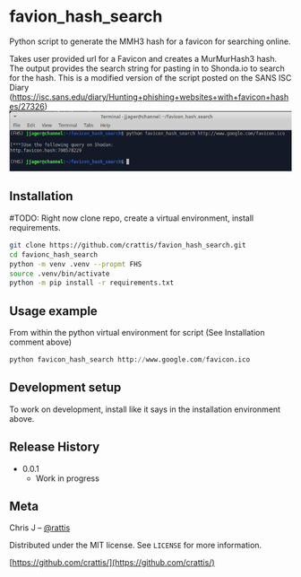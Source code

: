 # favion_hash_search
Python script to generate the MMH3 hash for a favicon for searching online.

Takes user provided url for a Favicon and creates a MurMurHash3 hash. The output provides the search string for pasting in to Shonda.io to search for the hash.
This is a modified version of the script posted on the SANS ISC Diary (https://isc.sans.edu/diary/Hunting+phishing+websites+with+favicon+hashes/27326)
![](header.PNG)

## Installation

#TODO: Right now clone repo, create a virtual environment, install requirements.

```sh
git clone https://github.com/crattis/favion_hash_search.git
cd favionc_hash_search
python -m venv .venv --propmt FHS
source .venv/bin/activate
python -m pip install -r requirements.txt
```

## Usage example
From within the python virtual environment for script (See Installation comment above)

```python
python favicon_hash_search http://www.google.com/favicon.ico
```

## Development setup


To work on development, install like it says in the installation environment above.

## Release History
* 0.0.1
    * Work in progress

## Meta

Chris J – [@rattis](https://twitter.com/rattis)

Distributed under the MIT license. See ``LICENSE`` for more information.

[https://github.com/crattis/](https://github.com/crattis/)

